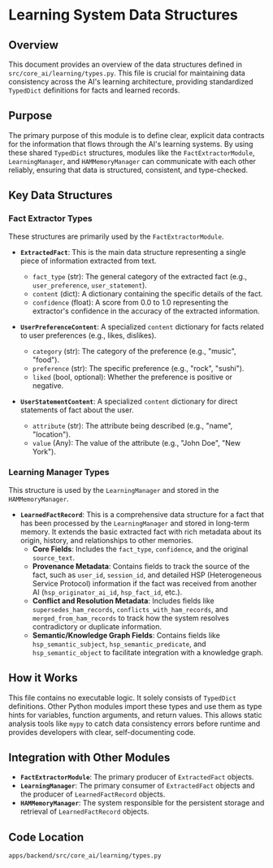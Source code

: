 # Learning System Data Structures

## Overview

This document provides an overview of the data structures defined in `src/core_ai/learning/types.py`. This file is crucial for maintaining data consistency across the AI's learning architecture, providing standardized `TypedDict` definitions for facts and learned records.

## Purpose

The primary purpose of this module is to define clear, explicit data contracts for the information that flows through the AI's learning systems. By using these shared `TypedDict` structures, modules like the `FactExtractorModule`, `LearningManager`, and `HAMMemoryManager` can communicate with each other reliably, ensuring that data is structured, consistent, and type-checked.

## Key Data Structures

### Fact Extractor Types

These structures are primarily used by the `FactExtractorModule`.

*   **`ExtractedFact`**: This is the main data structure representing a single piece of information extracted from text.
    *   `fact_type` (str): The general category of the extracted fact (e.g., `user_preference`, `user_statement`).
    *   `content` (dict): A dictionary containing the specific details of the fact.
    *   `confidence` (float): A score from 0.0 to 1.0 representing the extractor's confidence in the accuracy of the extracted information.

*   **`UserPreferenceContent`**: A specialized `content` dictionary for facts related to user preferences (e.g., likes, dislikes).
    *   `category` (str): The category of the preference (e.g., "music", "food").
    *   `preference` (str): The specific preference (e.g., "rock", "sushi").
    *   `liked` (bool, optional): Whether the preference is positive or negative.

*   **`UserStatementContent`**: A specialized `content` dictionary for direct statements of fact about the user.
    *   `attribute` (str): The attribute being described (e.g., "name", "location").
    *   `value` (Any): The value of the attribute (e.g., "John Doe", "New York").

### Learning Manager Types

This structure is used by the `LearningManager` and stored in the `HAMMemoryManager`.

*   **`LearnedFactRecord`**: This is a comprehensive data structure for a fact that has been processed by the `LearningManager` and stored in long-term memory. It extends the basic extracted fact with rich metadata about its origin, history, and relationships to other memories.
    *   **Core Fields**: Includes the `fact_type`, `confidence`, and the original `source_text`.
    *   **Provenance Metadata**: Contains fields to track the source of the fact, such as `user_id`, `session_id`, and detailed HSP (Heterogeneous Service Protocol) information if the fact was received from another AI (`hsp_originator_ai_id`, `hsp_fact_id`, etc.).
    *   **Conflict and Resolution Metadata**: Includes fields like `supersedes_ham_records`, `conflicts_with_ham_records`, and `merged_from_ham_records` to track how the system resolves contradictory or duplicate information.
    *   **Semantic/Knowledge Graph Fields**: Contains fields like `hsp_semantic_subject`, `hsp_semantic_predicate`, and `hsp_semantic_object` to facilitate integration with a knowledge graph.

## How it Works

This file contains no executable logic. It solely consists of `TypedDict` definitions. Other Python modules import these types and use them as type hints for variables, function arguments, and return values. This allows static analysis tools like `mypy` to catch data consistency errors before runtime and provides developers with clear, self-documenting code.

## Integration with Other Modules

*   **`FactExtractorModule`**: The primary producer of `ExtractedFact` objects.
*   **`LearningManager`**: The primary consumer of `ExtractedFact` objects and the producer of `LearnedFactRecord` objects.
*   **`HAMMemoryManager`**: The system responsible for the persistent storage and retrieval of `LearnedFactRecord` objects.

## Code Location

`apps/backend/src/core_ai/learning/types.py`
